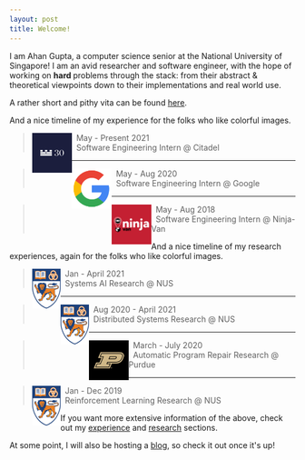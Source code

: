 ```yaml
---
layout: post
title: Welcome! 
---
```

<p class="message">
I am Ahan Gupta, a computer science senior at the National University of Singapore! I am an avid researcher and software engineer, with the hope of working on <strong> hard </strong> problems through the stack: from their abstract & theoretical viewpoints down to their implementations and real world use.
</p>

A rather short and pithy vita can be found [here](./public/Resume.pdf).

And a nice timeline of my experience for the folks who like colorful images.

> <img style="float: left;" src="/public/citadel_logo.jpg"> &nbsp; May - Present 2021 </br> &nbsp; Software Engineering Intern @ Citadel

---

> <img style="float: left;" src="/public/google_logo.png" width="70" height="70"> &nbsp; May - Aug 2020 </br> &nbsp; Software Engineering Intern @ Google

---

> <img style="float: left;" src="/public/ninja_van_logo.png" width="70" height="70"> &nbsp; May - Aug 2018 </br> &nbsp; Software Engineering Intern @ Ninja-Van 

</hr>

And a nice timeline of my research experiences, again for the folks who like colorful images.


> <img style="float: left;" src="/public/nus_logo.png" width="50" height="70"> &nbsp; Jan - April 2021 </br> &nbsp; Systems AI Research @ NUS

---

> <img style="float: left;" src="/public/nus_logo.png" width="50" height="70"> &nbsp; Aug 2020 - April 2021 </br> &nbsp; Distributed Systems Research @ NUS 

---

> <img style="float: left;" src="/public/purdue_logo.jpeg" width="70" height="70"> &nbsp; March - July 2020 </br> &nbsp; Automatic Program Repair Research @ Purdue 

---

> <img style="float: left;" src="/public/nus_logo.png" width="50" height="70"> &nbsp; Jan - Dec 2019 </br> &nbsp; Reinforcement Learning Research @ NUS 

</hr>

If you want more extensive information of the above, check out my [experience](/experience) and [research](/research) sections.

</hr>

At some point, I will also be hosting a [blog](http://blog.ahangupta.com), so check it out once it's up!
